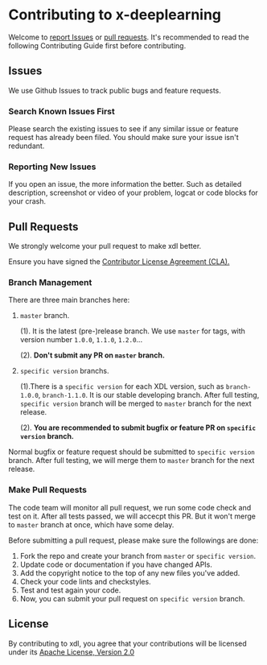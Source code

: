# Contributing to x-deeplearning
Welcome to [report Issues](https://github.com/alibaba/x-deeplearning/issues) or [pull requests](https://github.com/alibaba/x-deeplearning/pulls). It's recommended to read the following Contributing Guide first before contributing. 


## Issues
We use Github Issues to track public bugs and feature requests.

### Search Known Issues First
Please search the existing issues to see if any similar issue or feature request has already been filed. You should make sure your issue isn't redundant.

### Reporting New Issues
If you open an issue, the more information the better. Such as detailed description, screenshot or video of your problem, logcat or code blocks for your crash.

## Pull Requests
We strongly welcome your pull request to make xdl better. 

Ensure you have signed the [Contributor License Agreement (CLA).](master/CLA.md)


### Branch Management
There are three main branches here:

1. `master` branch.

   (1). It is the latest (pre-)release branch. We use `master` for tags, with version number `1.0.0`, `1.1.0`, `1.2.0`...

   (2). **Don't submit any PR on `master` branch.**
   
2. `specific version` branchs. 

   (1).There is a `specific version` for each XDL version, such as `branch-1.0.0`, `branch-1.1.0`. It is our stable developing  branch. After full testing, `specific version` branch will be merged to `master` branch for the next release.

   (2). **You are recommended to submit bugfix or feature PR on `specific version` branch.**


Normal bugfix or feature request should be submitted to `specific version` branch. After full testing, we will merge them to `master` branch for the next release. 


### Make Pull Requests
The code team will monitor all pull request, we run some code check and test on it. After all tests passed, we will accecpt this PR. But it won't merge to `master` branch at once, which have some delay.

Before submitting a pull request, please make sure the followings are done:

1. Fork the repo and create your branch from `master` or `specific version`.
2. Update code or documentation if you have changed APIs.
3. Add the copyright notice to the top of any new files you've added.
4. Check your code lints and checkstyles.
5. Test and test again your code.
6. Now, you can submit your pull request on  `specific version` branch.

## License
By contributing to xdl, you agree that your contributions will be licensed
under its [ Apache License, Version 2.0](https://github.com/alibaba/x-deeplearning/blob/master/LICENSE)
